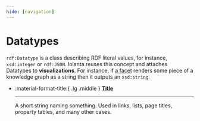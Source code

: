 ```yaml
---
hide: [navigation]
---
```


# Datatypes

`rdf:Datatype` is a class describing RDF literal values, for instance,  `xsd:integer` or `rdf:JSON`. Iolanta reuses this concept and attaches Datatypes to **visualizations**. For instance, if [a facet](/facets/) renders some piece of a knowledge graph as a string then it outputs an `xsd:string`.

<div class="grid cards" markdown>

-   :material-format-title:{ .lg .middle } __[Title](title/)__

    ---

    A short string naming something. Used in links, lists, page titles, property tables, and many other cases.

</div>
